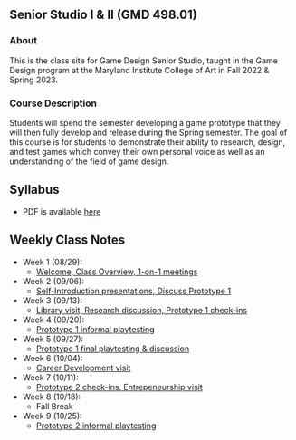 ## Senior Studio I & II (GMD 498.01)

### About
This is the class site for Game Design Senior Studio, taught in the Game Design program at the Maryland Institute College of Art in Fall 2022 & Spring 2023.

### Course Description
Students will spend the semester developing a game prototype that they will then fully develop and release during the Spring semester. The goal of this course is for students to demonstrate their ability to research, design, and test games which convey their own personal voice as well as an understanding of the field of game design.


## Syllabus
- PDF is available [here](https://docs.google.com/document/d/1Kbk7FH3_x0SqIGCmn7EqubIOWVn83O7voqDWuWkBntM/edit?usp=sharing)

## Weekly Class Notes
- Week 1 (08/29):
  - [Welcome, Class Overview, 1-on-1 meetings](week1.md)
- Week 2 (09/06):
  - [Self-Introduction presentations, Discuss Prototype 1](week2.md)
- Week 3 (09/13):
  - [Library visit, Research discussion, Prototype 1 check-ins](week3.md)
- Week 4 (09/20):
  - [Prototype 1 informal playtesting](week4.md)
- Week 5 (09/27):
  - [Prototype 1 final playtesting & discussion](week5.md)
- Week 6 (10/04):
  - [Career Development visit](week6.md)
- Week 7 (10/11):
  - [Prototype 2 check-ins, Entrepeneurship visit](week7.md)
- Week 8 (10/18):
  - Fall Break
- Week 9 (10/25):
  - [Prototype 2 informal playtesting](week9.md)
